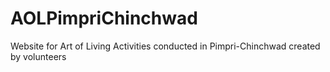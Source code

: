 # AOLPimpriChinchwad
Website for Art of Living Activities conducted in Pimpri-Chinchwad created by volunteers 
